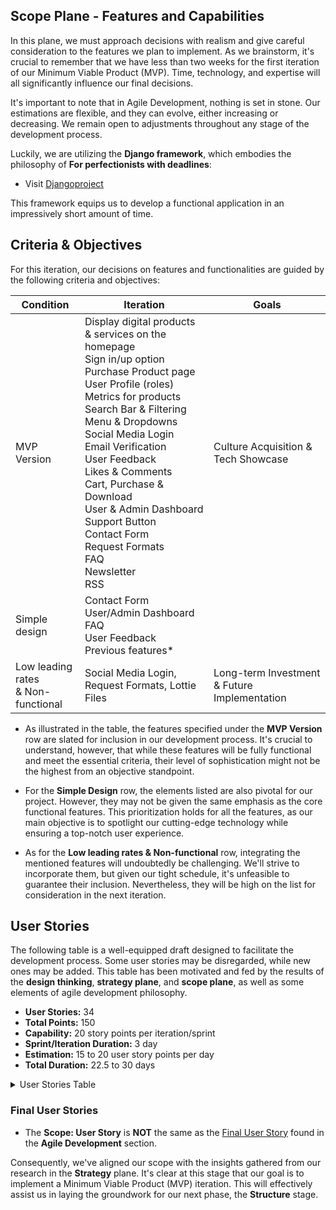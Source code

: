 ## Scope Plane - Features and Capabilities

In this plane, we must approach decisions with realism and give careful consideration to the features we plan to implement. As we brainstorm, it's crucial to remember that we have less than two weeks for the first iteration of our Minimum Viable Product (MVP). Time, technology, and expertise will all significantly influence our final decisions.

It's important to note that in Agile Development, nothing is set in stone. Our estimations are flexible, and they can evolve, either increasing or decreasing. We remain open to adjustments throughout any stage of the development process.

Luckily, we are utilizing the **Django framework**, which embodies the philosophy of **For perfectionists with deadlines**:

- Visit [Djangoproject](https://www.djangoproject.com/)

This framework equips us to develop a functional application in an impressively short amount of time.

## Criteria & Objectives
For this iteration, our decisions on features and functionalities are guided by the following criteria and objectives:

| Condition                     | Iteration                                                          | Goals                         |
|------------------------------|--------------------------------------------------------------------|-------------------------------|
| MVP Version                  | Display digital products & services on the homepage<br>Sign in/up option<br>Purchase Product page<br>User Profile (roles)<br>Metrics for products<br>Search Bar & Filtering<br>Menu & Dropdowns<br>Social Media Login<br>Email Verification<br>User Feedback<br>Likes & Comments<br>Cart, Purchase & Download<br>User & Admin Dashboard<br>Support Button<br>Contact Form<br>Request Formats<br>FAQ<br>Newsletter<br>RSS | Culture Acquisition & Tech Showcase            |
| Simple design                | Contact Form<br>User/Admin Dashboard<br>FAQ<br>User Feedback<br>Previous features* |                 |
| Low leading rates<br>& Non-functional | Social Media Login, Request Formats, Lottie Files                              | Long-term Investment<br>& Future Implementation |

- As illustrated in the table, the features specified under the **MVP Version** row are slated for inclusion in our development process. It's crucial to understand, however, that while these features will be fully functional and meet the essential criteria, their level of sophistication might not be the highest from an objective standpoint.

- For the **Simple Design** row, the elements listed are also pivotal for our project. However, they may not be given the same emphasis as the core functional features. This prioritization holds for all the features, as our main objective is to spotlight our cutting-edge technology while ensuring a top-notch user experience.

- As for the **Low leading rates & Non-functional** row, integrating the mentioned features will undoubtedly be challenging. We'll strive to incorporate them, but given our tight schedule, it's unfeasible to guarantee their inclusion. Nevertheless, they will be high on the list for consideration in the next iteration.

## User Stories

The following table is a well-equipped draft designed to facilitate the development process. Some user stories may be disregarded, while new ones may be added. This table has been motivated and fed by the results of the **design thinking**, **strategy plane**, and **scope plane**, as well as some elements of agile development philosophy.

- **User Stories:** 34
- **Total Points:** 150
- **Capability:** 20 story points per iteration/sprint
- **Sprint/Iteration Duration:** 3 day
- **Estimation:** 15 to 20 user story points per day
- **Total Duration:** 22.5 to 30 days

<details>
<summary>User Stories Table</summary>

| Theme | Epics | User Stories | Story Point |
|-------|-------|--------------|-------------|
| Homepage | Design Header | As a user, I want a clean, user-friendly header at the top of the page, so I can navigate easily and access the system's key features through the menu and dropdowns. | **2** |
| | Arrange Mixed Products & Service Cards in Rows | As a user, I want a prominent 'Product & Service' section under the header, displaying a mix of 'products' and 'services' so I can quickly overview current entries. | **4** |
| | | As a user, I want each card to display key product information, so I can click on what interests me. | **2** |
| | | As a user, I want a 'see more' button under the 'Product & Service' section, so I can view expanded results on a separate page. | **1** |
| | Present Product Cards in Rows | As a user, I want a 'Product' section below the 'Product & Service' row that showcases only products, enabling me to preview them. | **4** |
| | | As a user, I want each card to display key 'Product' information, so I know what I'm clicking on. | **2** |
| | | As a user, I want a 'see more' button under the 'Product' section, so I can view additional results on another page. | **1** |
| | Display Service Cards in Rows | As a user, I want a 'Service' section below the 'Product' row, focusing exclusively on services, allowing me to preview them. | **4** |
| | | As a user, I want each card to display key 'Service' information, so I understand what I'm selecting. | **2** |
| | | As a user, I want a 'see more' button under the 'Service' section, so I can access further results on a different page. | **1** |
| | Construct Footer | As a user, I want to see a footer at the page's end, granting me access to additional vital information, useful links, and legal data. | **2** |
| Sign in/up & Dashboard | Link to Header | As a user or admin, I want a header link to 'sign in or sign up', allowing me to validate my login details on a separate page and access my dashboard. | **2** |
| | Social Media Login | As a user or admin, I want the option to log in or sign up using a social media account, ensuring a secure and smooth interaction with the system. | **7** |
| | Create User & Admin Dashboard | As a user or admin, after logging in or signing up, I want a useful dashboard with key stats & menu options relevant to my role, enabling secure and efficient system interaction. | **7** |
| | Build User & Admin Profile Management | As a user or admin, I want a section on the dashboard where I can edit and manage my profile, maintaining control over my data and safeguarding my privacy. | **7** |
| | Implement Verification System & Badge | As a user or admin, I want to verify my account via email to access the software marketplace. | **4** |
| | Delete Account Option | As a user, I want the option to delete my account from the dashboard, preserving my privacy. | **4** |
| Product & Service Management | Establish Admin 'Product & Service' Creation | As an admin, I want to create digital products & services from my dashboard and showcase them on the homepage, leveraging the software marketplace's potential. | **7** |
| | Design Product & Service Page | As a user, I want a separate page detailing the product or service I click on 'Buy Now', enabling me to initiate the purchase process and access more detailed information not present on the homepage. | **7** |
| | Enable System Feedback | As a user or admin, I want to receive success alerts or messages after certain system actions, like account creation or product purchase, enhancing my awareness of the actions taken. | **7** |
| | Develop Product & Service Metrics | As a user or admin, I want visibility on product or service metrics, such as purchase counts, likes, and comments, both on the homepage and dedicated pages. This provides insight into the product's popularity and additional data. | **13** |
| | Configure Role Visualization | As a user, visitor, or admin, I want a visual representation of my privileges based on my role, helping me realize the website's full potential. | **13** |
| | Integrate Cart, Purchase & Download | As a user, I want to add products to my cart, experience a smooth payment process, and download the digital product immediately after payment, minimizing friction in my purchasing journey. | **7** |
| | Develop Support Button | As a user, I want a support button on the product & service page that redirects me to a contact form with pre-filled information based on my prior selection, reducing repetitive input. | **4** |
| Search & Filter | Develop Category Menu | As a user, I want a 'Category' menu to streamline my search for products & services. | **2** |
| | Incorporate Search Bar | As a user, I want a search engine to pinpoint specific products or services. | **4** |
| | Integrate Filter Function | As a user, I want a filter section on the same page, allowing me to sort by categories, price, license, ownership, etc. | **4** |
| Likes & Comments | Implement Likes & Comments | As a user, after a purchase, I want to like and comment on my product or service, sharing my thoughts and contributing to the community. | **4** |
| Accountability | Construct Contact Form | As a user, I desire a well-crafted contact page to reach the support team. | **4** |
| | Implement Request Formats in Contact Form | As a user, I want predefined request formats in the contact form, ensuring effective communication of my ideas. | **2** |
| | Assemble FAQ Section | As a user, I seek a FAQ section on the support page, offering videos or articles for troubleshooting or answering Plexosoft Marketplace-related questions. | **4** |
| | Assemble Newsletter | As a user, I wish to subscribe to the site's newsletter with ease, staying updated with top offers, educational articles, and software news. | **4** |
| | Integrate RSS Articles | As a user, I aspire to read top-quality articles from various sources within the marketplace, aiding my present and future decision-making. | **4** |
| | Terms of Service & Privacy Policy (GDPR) | As a user, I want to easily access the terms of service & privacy policy (GDPR) pages, understanding my obligations and rights. | **4** |

</details>

### Final User Stories

- The **Scope: User Story** is **NOT** the same as the [Final User Story](../../../development/agile-development/agile_development.md) found in the **Agile Development** section.

Consequently, we've aligned our scope with the insights gathered from our research in the **Strategy** plane. It's clear at this stage that our goal is to implement a Minimum Viable Product (MVP) iteration. This will effectively assist us in laying the groundwork for our next phase, the **Structure** stage.
